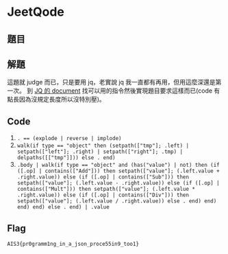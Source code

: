 # JeetQode
## 題目

## 解題
這題就 judge 而已，只是要用 jq，老實說 jq 我一直都有再用，但用這麼深還是第一次。
到 [JQ 的 document](https://stedolan.github.io/jq/manual/) 找可以用的指令然後實現題目要求這樣而已(code 有點長因為沒規定長度所以沒特別壓)。

## Code
1. `. == (explode | reverse | implode)`
2. `walk(if type == "object" then (setpath(["tmp"]; .left) | setpath(["left"]; .right) | setpath(["right"]; .tmp) | delpaths([["tmp"]])) else . end)`
3. `.body | walk(if type == "object" and (has("value") | not) then (if ([.op] | contains(["Add"])) then setpath(["value"]; (.left.value + .right.value)) else (if ([.op] | contains(["Sub"])) then setpath(["value"]; (.left.value - .right.value)) else (if ([.op] | contains(["Mult"])) then setpath(["value"]; (.left.value * .right.value)) else (if ([.op] | contains(["Div"])) then setpath(["value"]; (.left.value / .right.value)) else . end) end) end) end) else . end) | .value`

## Flag
`AIS3{pr0gramm1ng_in_a_json_proce55in9_too1}`

